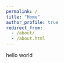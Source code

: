 ```yaml
---
permalink: /
title: "Home"
author_profile: true
redirect_from: 
  - /about/
  - /about.html
---
```


hello world